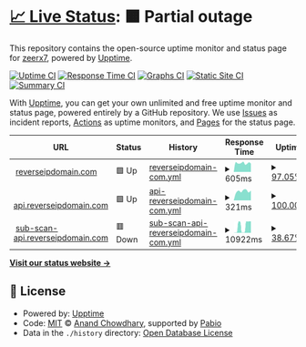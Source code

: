 # [📈 Live Status](https://demo.upptime.js.org): <!--live status--> **🟧 Partial outage**

This repository contains the open-source uptime monitor and status page for [zeerx7](https://zone-xsec.com/), powered by [Upptime](https://github.com/upptime/upptime).

[![Uptime CI](https://github.com/zeerx7/uptime-reverse-ip/workflows/Uptime%20CI/badge.svg)](https://github.com/zeerx7/uptime-reverse-ip/actions?query=workflow%3A%22Uptime+CI%22)
[![Response Time CI](https://github.com/zeerx7/uptime-reverse-ip/workflows/Response%20Time%20CI/badge.svg)](https://github.com/zeerx7/uptime-reverse-ip/actions?query=workflow%3A%22Response+Time+CI%22)
[![Graphs CI](https://github.com/zeerx7/uptime-reverse-ip/workflows/Graphs%20CI/badge.svg)](https://github.com/zeerx7/uptime-reverse-ip/actions?query=workflow%3A%22Graphs+CI%22)
[![Static Site CI](https://github.com/zeerx7/uptime-reverse-ip/workflows/Static%20Site%20CI/badge.svg)](https://github.com/zeerx7/uptime-reverse-ip/actions?query=workflow%3A%22Static+Site+CI%22)
[![Summary CI](https://github.com/zeerx7/uptime-reverse-ip/workflows/Summary%20CI/badge.svg)](https://github.com/zeerx7/uptime-reverse-ip/actions?query=workflow%3A%22Summary+CI%22)

With [Upptime](https://upptime.js.org), you can get your own unlimited and free uptime monitor and status page, powered entirely by a GitHub repository. We use [Issues](https://github.com/zeerx7/uptime-reverse-ip/issues) as incident reports, [Actions](https://github.com/zeerx7/uptime-reverse-ip/actions) as uptime monitors, and [Pages](https://demo.upptime.js.org) for the status page.

<!--start: status pages-->
<!-- This summary is generated by Upptime (https://github.com/upptime/upptime) -->
<!-- Do not edit this manually, your changes will be overwritten -->
<!-- prettier-ignore -->
| URL | Status | History | Response Time | Uptime |
| --- | ------ | ------- | ------------- | ------ |
| <img alt="" src="https://icons.duckduckgo.com/ip3/reverseipdomain.com.ico" height="13"> [reverseipdomain.com](https://reverseipdomain.com) | 🟩 Up | [reverseipdomain-com.yml](https://github.com/zeerx7/uptime-reverse-ip/commits/HEAD/history/reverseipdomain-com.yml) | <details><summary><img alt="Response time graph" src="./graphs/reverseipdomain-com/response-time-week.png" height="20"> 605ms</summary><br><a href="https://uptime.reverseipdomain.com/history/reverseipdomain-com"><img alt="Response time 674" src="https://img.shields.io/endpoint?url=https%3A%2F%2Fraw.githubusercontent.com%2Fzeerx7%2Fuptime-reverse-ip%2FHEAD%2Fapi%2Freverseipdomain-com%2Fresponse-time.json"></a><br><a href="https://uptime.reverseipdomain.com/history/reverseipdomain-com"><img alt="24-hour response time 581" src="https://img.shields.io/endpoint?url=https%3A%2F%2Fraw.githubusercontent.com%2Fzeerx7%2Fuptime-reverse-ip%2FHEAD%2Fapi%2Freverseipdomain-com%2Fresponse-time-day.json"></a><br><a href="https://uptime.reverseipdomain.com/history/reverseipdomain-com"><img alt="7-day response time 605" src="https://img.shields.io/endpoint?url=https%3A%2F%2Fraw.githubusercontent.com%2Fzeerx7%2Fuptime-reverse-ip%2FHEAD%2Fapi%2Freverseipdomain-com%2Fresponse-time-week.json"></a><br><a href="https://uptime.reverseipdomain.com/history/reverseipdomain-com"><img alt="30-day response time 598" src="https://img.shields.io/endpoint?url=https%3A%2F%2Fraw.githubusercontent.com%2Fzeerx7%2Fuptime-reverse-ip%2FHEAD%2Fapi%2Freverseipdomain-com%2Fresponse-time-month.json"></a><br><a href="https://uptime.reverseipdomain.com/history/reverseipdomain-com"><img alt="1-year response time 674" src="https://img.shields.io/endpoint?url=https%3A%2F%2Fraw.githubusercontent.com%2Fzeerx7%2Fuptime-reverse-ip%2FHEAD%2Fapi%2Freverseipdomain-com%2Fresponse-time-year.json"></a></details> | <details><summary><a href="https://uptime.reverseipdomain.com/history/reverseipdomain-com">97.05%</a></summary><a href="https://uptime.reverseipdomain.com/history/reverseipdomain-com"><img alt="All-time uptime 98.69%" src="https://img.shields.io/endpoint?url=https%3A%2F%2Fraw.githubusercontent.com%2Fzeerx7%2Fuptime-reverse-ip%2FHEAD%2Fapi%2Freverseipdomain-com%2Fuptime.json"></a><br><a href="https://uptime.reverseipdomain.com/history/reverseipdomain-com"><img alt="24-hour uptime 100.00%" src="https://img.shields.io/endpoint?url=https%3A%2F%2Fraw.githubusercontent.com%2Fzeerx7%2Fuptime-reverse-ip%2FHEAD%2Fapi%2Freverseipdomain-com%2Fuptime-day.json"></a><br><a href="https://uptime.reverseipdomain.com/history/reverseipdomain-com"><img alt="7-day uptime 97.05%" src="https://img.shields.io/endpoint?url=https%3A%2F%2Fraw.githubusercontent.com%2Fzeerx7%2Fuptime-reverse-ip%2FHEAD%2Fapi%2Freverseipdomain-com%2Fuptime-week.json"></a><br><a href="https://uptime.reverseipdomain.com/history/reverseipdomain-com"><img alt="30-day uptime 99.32%" src="https://img.shields.io/endpoint?url=https%3A%2F%2Fraw.githubusercontent.com%2Fzeerx7%2Fuptime-reverse-ip%2FHEAD%2Fapi%2Freverseipdomain-com%2Fuptime-month.json"></a><br><a href="https://uptime.reverseipdomain.com/history/reverseipdomain-com"><img alt="1-year uptime 98.69%" src="https://img.shields.io/endpoint?url=https%3A%2F%2Fraw.githubusercontent.com%2Fzeerx7%2Fuptime-reverse-ip%2FHEAD%2Fapi%2Freverseipdomain-com%2Fuptime-year.json"></a></details>
| <img alt="" src="https://icons.duckduckgo.com/ip3/api.reverseipdomain.com.ico" height="13"> [api.reverseipdomain.com](https://api.reverseipdomain.com) | 🟩 Up | [api-reverseipdomain-com.yml](https://github.com/zeerx7/uptime-reverse-ip/commits/HEAD/history/api-reverseipdomain-com.yml) | <details><summary><img alt="Response time graph" src="./graphs/api-reverseipdomain-com/response-time-week.png" height="20"> 321ms</summary><br><a href="https://uptime.reverseipdomain.com/history/api-reverseipdomain-com"><img alt="Response time 2156" src="https://img.shields.io/endpoint?url=https%3A%2F%2Fraw.githubusercontent.com%2Fzeerx7%2Fuptime-reverse-ip%2FHEAD%2Fapi%2Fapi-reverseipdomain-com%2Fresponse-time.json"></a><br><a href="https://uptime.reverseipdomain.com/history/api-reverseipdomain-com"><img alt="24-hour response time 336" src="https://img.shields.io/endpoint?url=https%3A%2F%2Fraw.githubusercontent.com%2Fzeerx7%2Fuptime-reverse-ip%2FHEAD%2Fapi%2Fapi-reverseipdomain-com%2Fresponse-time-day.json"></a><br><a href="https://uptime.reverseipdomain.com/history/api-reverseipdomain-com"><img alt="7-day response time 321" src="https://img.shields.io/endpoint?url=https%3A%2F%2Fraw.githubusercontent.com%2Fzeerx7%2Fuptime-reverse-ip%2FHEAD%2Fapi%2Fapi-reverseipdomain-com%2Fresponse-time-week.json"></a><br><a href="https://uptime.reverseipdomain.com/history/api-reverseipdomain-com"><img alt="30-day response time 1550" src="https://img.shields.io/endpoint?url=https%3A%2F%2Fraw.githubusercontent.com%2Fzeerx7%2Fuptime-reverse-ip%2FHEAD%2Fapi%2Fapi-reverseipdomain-com%2Fresponse-time-month.json"></a><br><a href="https://uptime.reverseipdomain.com/history/api-reverseipdomain-com"><img alt="1-year response time 2156" src="https://img.shields.io/endpoint?url=https%3A%2F%2Fraw.githubusercontent.com%2Fzeerx7%2Fuptime-reverse-ip%2FHEAD%2Fapi%2Fapi-reverseipdomain-com%2Fresponse-time-year.json"></a></details> | <details><summary><a href="https://uptime.reverseipdomain.com/history/api-reverseipdomain-com">100.00%</a></summary><a href="https://uptime.reverseipdomain.com/history/api-reverseipdomain-com"><img alt="All-time uptime 91.85%" src="https://img.shields.io/endpoint?url=https%3A%2F%2Fraw.githubusercontent.com%2Fzeerx7%2Fuptime-reverse-ip%2FHEAD%2Fapi%2Fapi-reverseipdomain-com%2Fuptime.json"></a><br><a href="https://uptime.reverseipdomain.com/history/api-reverseipdomain-com"><img alt="24-hour uptime 100.00%" src="https://img.shields.io/endpoint?url=https%3A%2F%2Fraw.githubusercontent.com%2Fzeerx7%2Fuptime-reverse-ip%2FHEAD%2Fapi%2Fapi-reverseipdomain-com%2Fuptime-day.json"></a><br><a href="https://uptime.reverseipdomain.com/history/api-reverseipdomain-com"><img alt="7-day uptime 100.00%" src="https://img.shields.io/endpoint?url=https%3A%2F%2Fraw.githubusercontent.com%2Fzeerx7%2Fuptime-reverse-ip%2FHEAD%2Fapi%2Fapi-reverseipdomain-com%2Fuptime-week.json"></a><br><a href="https://uptime.reverseipdomain.com/history/api-reverseipdomain-com"><img alt="30-day uptime 63.11%" src="https://img.shields.io/endpoint?url=https%3A%2F%2Fraw.githubusercontent.com%2Fzeerx7%2Fuptime-reverse-ip%2FHEAD%2Fapi%2Fapi-reverseipdomain-com%2Fuptime-month.json"></a><br><a href="https://uptime.reverseipdomain.com/history/api-reverseipdomain-com"><img alt="1-year uptime 91.85%" src="https://img.shields.io/endpoint?url=https%3A%2F%2Fraw.githubusercontent.com%2Fzeerx7%2Fuptime-reverse-ip%2FHEAD%2Fapi%2Fapi-reverseipdomain-com%2Fuptime-year.json"></a></details>
| <img alt="" src="https://icons.duckduckgo.com/ip3/sub-scan-api.reverseipdomain.com.ico" height="13"> [sub-scan-api.reverseipdomain.com](https://sub-scan-api.reverseipdomain.com/?domain=amazonaws.com) | 🟥 Down | [sub-scan-api-reverseipdomain-com.yml](https://github.com/zeerx7/uptime-reverse-ip/commits/HEAD/history/sub-scan-api-reverseipdomain-com.yml) | <details><summary><img alt="Response time graph" src="./graphs/sub-scan-api-reverseipdomain-com/response-time-week.png" height="20"> 10922ms</summary><br><a href="https://uptime.reverseipdomain.com/history/sub-scan-api-reverseipdomain-com"><img alt="Response time 1127" src="https://img.shields.io/endpoint?url=https%3A%2F%2Fraw.githubusercontent.com%2Fzeerx7%2Fuptime-reverse-ip%2FHEAD%2Fapi%2Fsub-scan-api-reverseipdomain-com%2Fresponse-time.json"></a><br><a href="https://uptime.reverseipdomain.com/history/sub-scan-api-reverseipdomain-com"><img alt="24-hour response time 19887" src="https://img.shields.io/endpoint?url=https%3A%2F%2Fraw.githubusercontent.com%2Fzeerx7%2Fuptime-reverse-ip%2FHEAD%2Fapi%2Fsub-scan-api-reverseipdomain-com%2Fresponse-time-day.json"></a><br><a href="https://uptime.reverseipdomain.com/history/sub-scan-api-reverseipdomain-com"><img alt="7-day response time 10922" src="https://img.shields.io/endpoint?url=https%3A%2F%2Fraw.githubusercontent.com%2Fzeerx7%2Fuptime-reverse-ip%2FHEAD%2Fapi%2Fsub-scan-api-reverseipdomain-com%2Fresponse-time-week.json"></a><br><a href="https://uptime.reverseipdomain.com/history/sub-scan-api-reverseipdomain-com"><img alt="30-day response time 3665" src="https://img.shields.io/endpoint?url=https%3A%2F%2Fraw.githubusercontent.com%2Fzeerx7%2Fuptime-reverse-ip%2FHEAD%2Fapi%2Fsub-scan-api-reverseipdomain-com%2Fresponse-time-month.json"></a><br><a href="https://uptime.reverseipdomain.com/history/sub-scan-api-reverseipdomain-com"><img alt="1-year response time 1127" src="https://img.shields.io/endpoint?url=https%3A%2F%2Fraw.githubusercontent.com%2Fzeerx7%2Fuptime-reverse-ip%2FHEAD%2Fapi%2Fsub-scan-api-reverseipdomain-com%2Fresponse-time-year.json"></a></details> | <details><summary><a href="https://uptime.reverseipdomain.com/history/sub-scan-api-reverseipdomain-com">38.67%</a></summary><a href="https://uptime.reverseipdomain.com/history/sub-scan-api-reverseipdomain-com"><img alt="All-time uptime 95.77%" src="https://img.shields.io/endpoint?url=https%3A%2F%2Fraw.githubusercontent.com%2Fzeerx7%2Fuptime-reverse-ip%2FHEAD%2Fapi%2Fsub-scan-api-reverseipdomain-com%2Fuptime.json"></a><br><a href="https://uptime.reverseipdomain.com/history/sub-scan-api-reverseipdomain-com"><img alt="24-hour uptime 0.00%" src="https://img.shields.io/endpoint?url=https%3A%2F%2Fraw.githubusercontent.com%2Fzeerx7%2Fuptime-reverse-ip%2FHEAD%2Fapi%2Fsub-scan-api-reverseipdomain-com%2Fuptime-day.json"></a><br><a href="https://uptime.reverseipdomain.com/history/sub-scan-api-reverseipdomain-com"><img alt="7-day uptime 38.67%" src="https://img.shields.io/endpoint?url=https%3A%2F%2Fraw.githubusercontent.com%2Fzeerx7%2Fuptime-reverse-ip%2FHEAD%2Fapi%2Fsub-scan-api-reverseipdomain-com%2Fuptime-week.json"></a><br><a href="https://uptime.reverseipdomain.com/history/sub-scan-api-reverseipdomain-com"><img alt="30-day uptime 85.89%" src="https://img.shields.io/endpoint?url=https%3A%2F%2Fraw.githubusercontent.com%2Fzeerx7%2Fuptime-reverse-ip%2FHEAD%2Fapi%2Fsub-scan-api-reverseipdomain-com%2Fuptime-month.json"></a><br><a href="https://uptime.reverseipdomain.com/history/sub-scan-api-reverseipdomain-com"><img alt="1-year uptime 95.77%" src="https://img.shields.io/endpoint?url=https%3A%2F%2Fraw.githubusercontent.com%2Fzeerx7%2Fuptime-reverse-ip%2FHEAD%2Fapi%2Fsub-scan-api-reverseipdomain-com%2Fuptime-year.json"></a></details>

<!--end: status pages-->

[**Visit our status website →**](https://demo.upptime.js.org)

## 📄 License

- Powered by: [Upptime](https://github.com/upptime/upptime)
- Code: [MIT](./LICENSE) © [Anand Chowdhary](https://anandchowdhary.com), supported by [Pabio](https://pabio.com)
- Data in the `./history` directory: [Open Database License](https://opendatacommons.org/licenses/odbl/1-0/)
